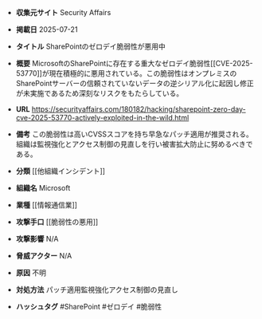 - **収集元サイト**
Security Affairs

- **掲載日**
2025-07-21

- **タイトル**
SharePointのゼロデイ脆弱性が悪用中

- **概要**
MicrosoftのSharePointに存在する重大なゼロデイ脆弱性[[CVE-2025-53770]]が現在積極的に悪用されている。この脆弱性はオンプレミスのSharePointサーバーの信頼されていないデータの逆シリアル化に起因し修正が未実施であるため深刻なリスクをもたらしている。

- **URL**
https://securityaffairs.com/180182/hacking/sharepoint-zero-day-cve-2025-53770-actively-exploited-in-the-wild.html

- **備考**
この脆弱性は高いCVSSスコアを持ち早急なパッチ適用が推奨される。組織は監視強化とアクセス制御の見直しを行い被害拡大防止に努めるべきである。

- **分類**
[[他組織インシデント]]

- **組織名**
Microsoft

- **業種**
[[情報通信業]]

- **攻撃手口**
[[脆弱性の悪用]]

- **攻撃影響**
N/A

- **脅威アクター**
N/A

- **原因**
不明

- **対処方法**
パッチ適用監視強化アクセス制御の見直し

- **ハッシュタグ**
#SharePoint #ゼロデイ #脆弱性
